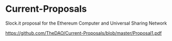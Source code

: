 # Current-Proposals

Slock.it proposal for the Ethereum Computer and Universal Sharing Network

https://github.com/TheDAO/Current-Proposals/blob/master/Proposal1.pdf
